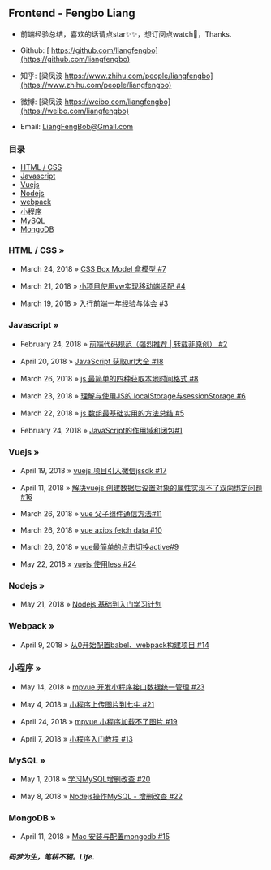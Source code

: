 ## Frontend - Fengbo Liang

- 前端经验总结，喜欢的话请点star✨✨，想订阅点watch🎉，Thanks.

- Github: [ https://github.com/liangfengbo](https://github.com/liangfengbo)

- 知乎: [梁凤波 https://www.zhihu.com/people/liangfengbo](https://www.zhihu.com/people/liangfengbo)

- 微博: [梁凤波 https://weibo.com/liangfengbo](https://weibo.com/liangfengbo)

- Email: LiangFengBob@Gmail.com


### 目录
 - [HTML / CSS](https://github.com/liangfengbo/frontend#-html--css-)
 - [Javascript](https://github.com/liangfengbo/frontend#-javascript-)
 - [Vuejs](https://github.com/liangfengbo/frontend#-vuejs-)
 - [Nodejs](https://github.com/liangfengbo/frontend#-nodejs-)
 - [webpack](https://github.com/liangfengbo/frontend#-webpack-)
 - [小程序](https://github.com/liangfengbo/frontend#-%E5%B0%8F%E7%A8%8B%E5%BA%8F-)
 - [MySQL](https://github.com/liangfengbo/frontend#-mysql-)
 - [MongoDB](https://github.com/liangfengbo/frontend#-mongodb-)


### HTML / CSS »

- March 24, 2018 » [CSS Box Model 盒模型 #7](https://github.com/liangfengbo/frontend/issues/7)

- March 21, 2018 » [小项目使用vw实现移动端适配 #4](https://github.com/liangfengbo/frontend/issues/4)

- March 19, 2018 » [入行前端一年经验与体会 #3](https://github.com/liangfengbo/frontend/issues/3)


### Javascript »

- February 24, 2018 » [前端代码规范（强烈推荐 | 转载非原创） #2](https://github.com/liangfengbo/frontend/issues/2)

- April 20, 2018 » [JavaScript 获取url大全 #18](https://github.com/liangfengbo/frontend/issues/18)
 
- March 26, 2018 » [js 最简单的四种获取本地时间格式 #8](https://github.com/liangfengbo/frontend/issues/8)

- March 23, 2018 » [理解与使用JS的 localStorage与sessionStorage  #6](https://github.com/liangfengbo/frontend/issues/6)

- March 22, 2018 » [js 数组最基础实用的方法总结 #5](https://github.com/liangfengbo/frontend/issues/5)

- February 24, 2018 » [JavaScript的作用域和闭包#1](https://github.com/liangfengbo/frontend/issues/1)



### Vuejs »

- April 19, 2018 » [vuejs 项目引入微信jssdk  #17](https://github.com/liangfengbo/frontend/issues/17)

- April 11, 2018 » [解决vuejs 创建数据后设置对象的属性实现不了双向绑定问题 #16](https://github.com/liangfengbo/frontend/issues/16)
 

- March 26, 2018 » [vue 父子组件通信方法#11](https://github.com/liangfengbo/frontend/issues/11)

- March 26, 2018 » [vue axios fetch data #10](https://github.com/liangfengbo/frontend/issues/10)

- March 26, 2018 » [vue最简单的点击切换active#9](https://github.com/liangfengbo/frontend/issues/9)

- May 22, 2018 » [vuejs 使用less #24](https://github.com/liangfengbo/frontend/issues/24)



### Nodejs »

- May 21, 2018 » [Nodejs 基础到入门学习计划](https://github.com/liangfengbo/learning-nodejs)


###  Webpack »

 - April 9, 2018 » [从0开始配置babel、webpack构建项目  #14](https://github.com/liangfengbo/frontend/issues/14)
 


###  小程序 »

- May 14, 2018 » [mpvue 开发小程序接口数据统一管理 #23](https://github.com/liangfengbo/frontend/issues/23)


 - May 4, 2018 » [小程序上传图片到七牛 #21](https://github.com/liangfengbo/frontend/issues/21)
 
 
 - April 24, 2018 » [mpvue 小程序加载不了图片 #19](https://github.com/liangfengbo/frontend/issues/19)
 

 - April 7, 2018 » [小程序入门教程 #13](https://github.com/liangfengbo/frontend/issues/13)


###  MySQL »
 
 - May 1, 2018 » [学习MySQL增删改查 #20](https://github.com/liangfengbo/frontend/issues/20)
  
 - May 8, 2018 » [Nodejs操作MySQL - 增删改查 #22](https://github.com/liangfengbo/frontend/issues/22)

###  MongoDB »
 
 - April 11, 2018 » [Mac 安装与配置mongodb #15](https://github.com/liangfengbo/frontend/issues/15)



    

##### 码梦为生，笔耕不辍。Life.
